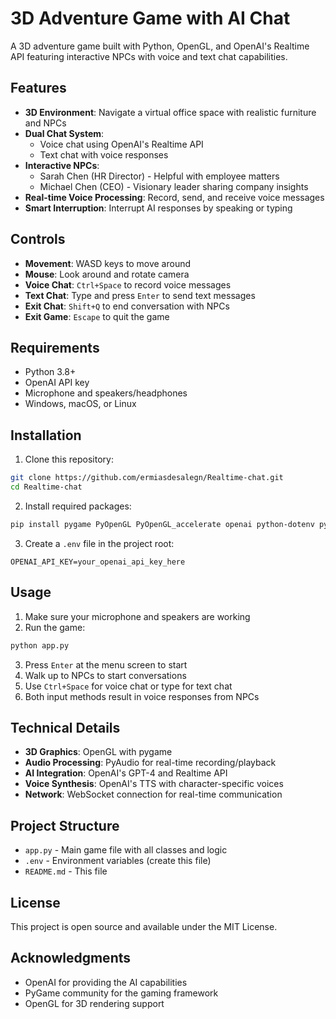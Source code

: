 # 3D Adventure Game with AI Chat

A 3D adventure game built with Python, OpenGL, and OpenAI's Realtime API featuring interactive NPCs with voice and text chat capabilities.

## Features

- **3D Environment**: Navigate a virtual office space with realistic furniture and NPCs
- **Dual Chat System**: 
  - Voice chat using OpenAI's Realtime API
  - Text chat with voice responses
- **Interactive NPCs**:
  - Sarah Chen (HR Director) - Helpful with employee matters
  - Michael Chen (CEO) - Visionary leader sharing company insights
- **Real-time Voice Processing**: Record, send, and receive voice messages
- **Smart Interruption**: Interrupt AI responses by speaking or typing

## Controls

- **Movement**: WASD keys to move around
- **Mouse**: Look around and rotate camera
- **Voice Chat**: `Ctrl+Space` to record voice messages
- **Text Chat**: Type and press `Enter` to send text messages
- **Exit Chat**: `Shift+Q` to end conversation with NPCs
- **Exit Game**: `Escape` to quit the game

## Requirements

- Python 3.8+
- OpenAI API key
- Microphone and speakers/headphones
- Windows, macOS, or Linux

## Installation

1. Clone this repository:
```bash
git clone https://github.com/ermiasdesalegn/Realtime-chat.git
cd Realtime-chat
```

2. Install required packages:
```bash
pip install pygame PyOpenGL PyOpenGL_accelerate openai python-dotenv pyaudio websockets numpy
```

3. Create a `.env` file in the project root:
```
OPENAI_API_KEY=your_openai_api_key_here
```

## Usage

1. Make sure your microphone and speakers are working
2. Run the game:
```bash
python app.py
```
3. Press `Enter` at the menu screen to start
4. Walk up to NPCs to start conversations
5. Use `Ctrl+Space` for voice chat or type for text chat
6. Both input methods result in voice responses from NPCs

## Technical Details

- **3D Graphics**: OpenGL with pygame
- **Audio Processing**: PyAudio for real-time recording/playback
- **AI Integration**: OpenAI's GPT-4 and Realtime API
- **Voice Synthesis**: OpenAI's TTS with character-specific voices
- **Network**: WebSocket connection for real-time communication

## Project Structure

- `app.py` - Main game file with all classes and logic
- `.env` - Environment variables (create this file)
- `README.md` - This file

## License

This project is open source and available under the MIT License.

## Acknowledgments

- OpenAI for providing the AI capabilities
- PyGame community for the gaming framework
- OpenGL for 3D rendering support
```

